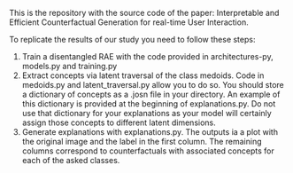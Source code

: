 This is the repository with the source code of the paper: Interpretable and Efficient Counterfactual Generation for real-time User Interaction. 

To replicate the results of our study you need to follow these steps:
1) Train a disentangled RAE with the code provided in architectures-py, models.py and training.py
2) Extract concepts via latent traversal of the class medoids. Code in medoids.py and latent_traversal.py allow you to do so. You should store a dictionary of concepts as a .josn file in your directory. An example of this dictionary is provided at the beginning of explanations.py. Do not use that dictionary for your explanations as your model will certainly assign those concepts to different latent dimensions.
3) Generate explanations with explanations.py. The outputs ia a plot with the original image and the label in the first column. The remaining columns correspond to counterfactuals with associated concepts for each of the asked classes.

